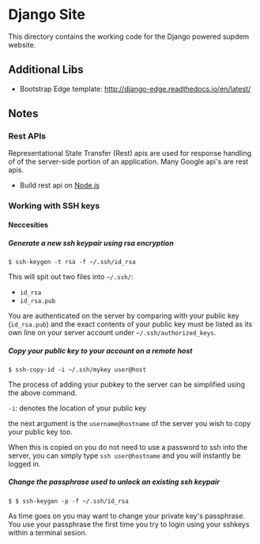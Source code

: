 # Django Site

This directory contains the working code for the Django powered supdem website.

## Additional Libs

* Bootstrap Edge template: http://django-edge.readthedocs.io/en/latest/

## Notes

### Rest APIs

Representational State Transfer (Rest) apis are used for response handling of of the server-side portion of an application. Many Google api's are rest apis.

 * Build rest api on [Node.js](https://medium.com/of-all-things-tech-progress/5-steps-to-build-a-rest-api-in-node-js-with-mongodb-e1f2113a39bd)


### Working with SSH keys

#### Neccesities

##### Generate a new ssh keypair using rsa encryption

```
$ ssh-keygen -t rsa -f ~/.ssh/id_rsa
```
This will spit out two files into `~/.ssh/`:
 * `id_rsa`
 * `id_rsa.pub`

You are authenticated on the server by comparing with your public key (`id_rsa.pub`) and the exact contents of your public key must be listed as its own line on your server account under `~/.ssh/authorized_keys`.

##### Copy your public key to your account on a remote host

```
$ ssh-copy-id -i ~/.ssh/mykey user@host
```
The process of adding your pubkey to the server can be simplified using the above command.

`-i`: denotes the location of your public key

the next argument is the `username@hostname` of the server you wish to copy your public key too.

When this is copied on you do not need to use a password to ssh into the server, you can simply type `ssh user@hostname` and you will instantly be logged in.
 
##### Change the passphrase used to unlock an existing ssh keypair
```
$ $ ssh-keygen -p -f ~/.ssh/id_rsa
```

As time goes on you may want to change your private key's passphrase. You use your passphrase the first time you try to login using your sshkeys within a terminal sesion.
